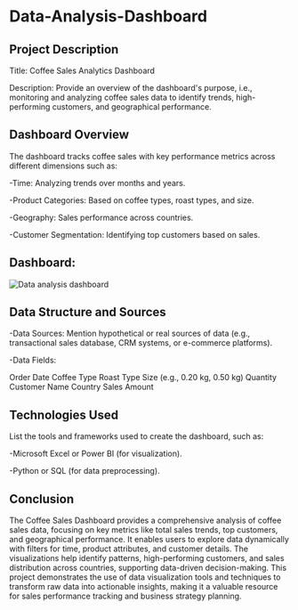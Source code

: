 # Data-Analysis-Dashboard

## Project Description

Title: Coffee Sales Analytics Dashboard

Description: Provide an overview of the dashboard's purpose, i.e., monitoring and analyzing coffee sales data to identify trends, high-performing customers, and geographical performance.

## Dashboard Overview
The dashboard tracks coffee sales with key performance metrics across different dimensions such as:

-Time: Analyzing trends over months and years.

-Product Categories: Based on coffee types, roast types, and size.

-Geography: Sales performance across countries.

-Customer Segmentation: Identifying top customers based on sales.

## Dashboard:

![Data analysis dashboard](https://github.com/user-attachments/assets/a00df3df-171c-4cb2-bbd0-ff290909ac21)

## Data Structure and Sources

-Data Sources: Mention hypothetical or real sources of data (e.g., transactional sales database, CRM systems, or e-commerce platforms).

-Data Fields:

Order Date
Coffee Type
Roast Type
Size (e.g., 0.20 kg, 0.50 kg)
Quantity
Customer Name
Country
Sales Amount

## Technologies Used

List the tools and frameworks used to create the dashboard, such as:

-Microsoft Excel or Power BI (for visualization).

-Python or SQL (for data preprocessing).

## Conclusion 

The Coffee Sales Dashboard provides a comprehensive analysis of coffee sales data, focusing on key metrics like total sales trends, top customers, and geographical performance. It enables users to explore data dynamically with filters for time, product attributes, and customer details. The visualizations help identify patterns, high-performing customers, and sales distribution across countries, supporting data-driven decision-making. This project demonstrates the use of data visualization tools and techniques to transform raw data into actionable insights, making it a valuable resource for sales performance tracking and business strategy planning.


